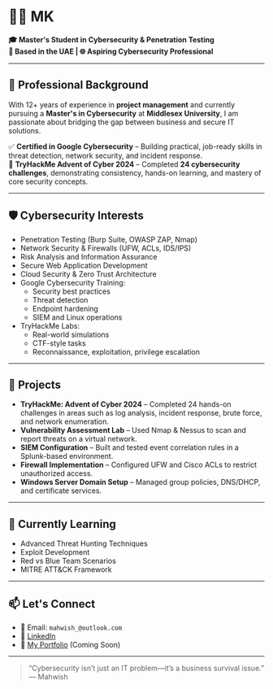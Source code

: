 # 👩‍💻 MK 

**🎓 Master's Student in Cybersecurity & Penetration Testing**  
**📍 Based in the UAE | 🌐 Aspiring Cybersecurity Professional**

---

## 💼 Professional Background

With 12+ years of experience in **project management** and currently pursuing a **Master's in Cybersecurity** at **Middlesex University**, I am passionate about bridging the gap between business and secure IT solutions.

✅ **Certified in Google Cybersecurity** – Building practical, job-ready skills in threat detection, network security, and incident response.  
🏅 **TryHackMe Advent of Cyber 2024** – Completed **24 cybersecurity challenges**, demonstrating consistency, hands-on learning, and mastery of core security concepts.

---

## 🛡️ Cybersecurity Interests

- Penetration Testing (Burp Suite, OWASP ZAP, Nmap)
- Network Security & Firewalls (UFW, ACLs, IDS/IPS)
- Risk Analysis and Information Assurance
- Secure Web Application Development
- Cloud Security & Zero Trust Architecture
- Google Cybersecurity Training:  
  - Security best practices  
  - Threat detection  
  - Endpoint hardening  
  - SIEM and Linux operations  
- TryHackMe Labs:  
  - Real-world simulations  
  - CTF-style tasks  
  - Reconnaissance, exploitation, privilege escalation

---

## 🧪 Projects

- **TryHackMe: Advent of Cyber 2024** – Completed 24 hands-on challenges in areas such as log analysis, incident response, brute force, and network enumeration.
- **Vulnerability Assessment Lab** – Used Nmap & Nessus to scan and report threats on a virtual network.
- **SIEM Configuration** – Built and tested event correlation rules in a Splunk-based environment.
- **Firewall Implementation** – Configured UFW and Cisco ACLs to restrict unauthorized access.
- **Windows Server Domain Setup** – Managed group policies, DNS/DHCP, and certificate services.

---

## 🌱 Currently Learning

- Advanced Threat Hunting Techniques  
- Exploit Development  
- Red vs Blue Team Scenarios  
- MITRE ATT&CK Framework  

---

## 📫 Let's Connect

- 💌 Email: `mahwish_@outlook.com`  
- 💼 [LinkedIn](https://www.linkedin.com/in/mahwish-khalid-awan/)  
- 📁 [My Portfolio](#) (Coming Soon)

---

> “Cybersecurity isn’t just an IT problem—it’s a business survival issue.”  
> — Mahwish

